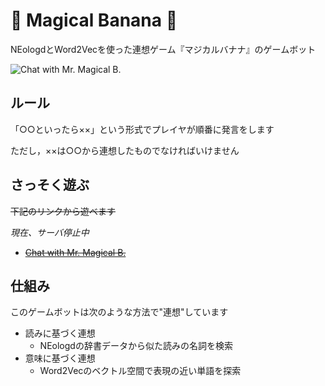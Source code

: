 # :tophat: Magical Banana :banana:
NEologdとWord2Vecを使った連想ゲーム『マジカルバナナ』のゲームボット

![Chat with Mr. Magical B.](https://c1.staticflickr.com/1/499/32413066576_0cb33086b5.jpg)

## ルール
「○○といったら××」という形式でプレイヤが順番に発言をします

ただし，××は○○から連想したものでなければいけません

## さっそく遊ぶ
~~下記のリンクから遊べます~~

*現在、サーバ停止中*

- ~~[Chat with Mr. Magical B.](http://k0sk.github.io/magical-banana-front/)~~

## 仕組み
このゲームボットは次のような方法で"連想"しています

- 読みに基づく連想
    - NEologdの辞書データから似た読みの名詞を検索
- 意味に基づく連想
  - Word2Vecのベクトル空間で表現の近い単語を探索
